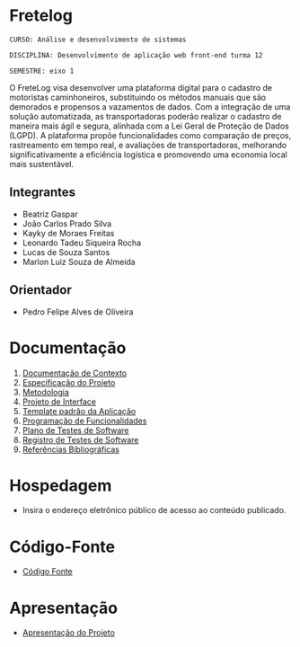 # Fretelog

`CURSO: Análise e desenvolvimento de sistemas`

`DISCIPLINA: Desenvolvimento de aplicação web front-end turma 12`

`SEMESTRE: eixo 1`

O FreteLog visa desenvolver uma plataforma digital para o cadastro de motoristas caminhoneiros, substituindo os métodos manuais que são demorados e propensos a vazamentos de dados. Com a integração de uma solução automatizada, as transportadoras poderão realizar o cadastro de maneira mais ágil e segura, alinhada com a Lei Geral de Proteção de Dados (LGPD). A plataforma propõe funcionalidades como comparação de preços, rastreamento em tempo real, e avaliações de transportadoras, melhorando significativamente a eficiência logística e promovendo uma economia local mais sustentável.

## Integrantes

* Beatriz Gaspar
* João Carlos Prado Silva
* Kayky de Moraes Freitas
* Leonardo Tadeu Siqueira Rocha
* Lucas de Souza Santos
* Marlon Luiz Souza de Almeida

## Orientador

* Pedro Felipe Alves de Oliveira

# Documentação

<ol>
<li><a href="documentos/01-Documentação de Contexto.md"> Documentação de Contexto</a></li>
<li><a href="documentos/02-Especificação do Projeto.md"> Especificação do Projeto</a></li>
<li><a href="documentos/03-Metodologia.md"> Metodologia</a></li>
<li><a href="documentos/04-Projeto de Interface.md"> Projeto de Interface</a></li>
<li><a href="documentos/05-Template padrão da Aplicação.md"> Template padrão da Aplicação</a></li>
<li><a href="documentos/06-Programação de Funcionalidades.md"> Programação de Funcionalidades</a></li>
<li><a href="documentos/07-Plano de Testes de Software.md"> Plano de Testes de Software</a></li>
<li><a href="documentos/08-Registro de Testes de Software.md"> Registro de Testes de Software</a></li>
<li><a href="documentos/09-Referências.md"> Referências Bibliográficas</a></li>
</ol>

# Hospedagem

* Insira o endereço eletrônico público de acesso ao conteúdo publicado. 

# Código-Fonte

* <a href="codigo-fonte/README.md">Código Fonte</a>

# Apresentação

* <a href="apresentacao/README.md">Apresentação do Projeto</a>
